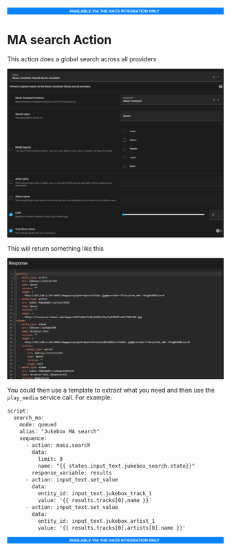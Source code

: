 ![HACS only](../assets/HACS-only.png)

# MA search Action

This action does a global search across all providers 

![image](../assets/screenshots/service-call/search1.png)

This will return something like this

![image](../assets/screenshots/service-call/search2.png)

You could then use a template to extract what you need and then use the `play_media` service call. For example:

```
script:
  search_ma:
    mode: queued
    alias: "Jukebox MA search"
    sequence:
      - action: mass.search
        data:
          limit: 8
          name: "{{ states.input_text.jukebox_search.state}}"
        response_variable: results
      - action: input_text.set_value
        data:
          entity_id: input_text.jukebox_track_1
          value: '{{ results.tracks[0].name }}'
      - action: input_text.set_value
        data:
          entity_id: input_text.jukebox_artist_1
          value: '{{ results.tracks[0].artists[0].name }}'
```
![HACS only](../assets/HACS-only.png)
